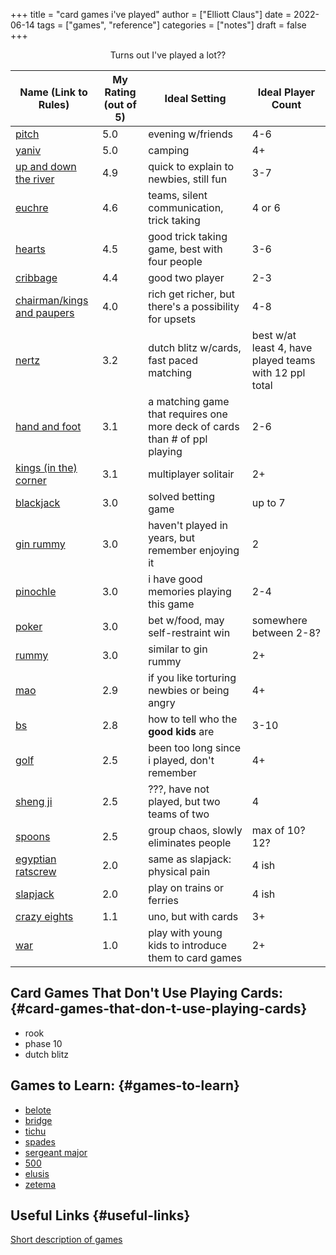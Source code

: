 +++
title = "card games i've played"
author = ["Elliott Claus"]
date = 2022-06-14
tags = ["games", "reference"]
categories = ["notes"]
draft = false
+++

<style>.org-center { margin-left: auto; margin-right: auto; text-align: center; }</style>

<div class="org-center">

Turns out I've played a lot??

</div>

<div class="ox-hugo-table table-responsive bg-light rounded">

| Name (Link to Rules)                                                                | My Rating (out of 5) | Ideal Setting                                                              | Ideal Player Count                                     |
|-------------------------------------------------------------------------------------|----------------------|----------------------------------------------------------------------------|--------------------------------------------------------|
| [pitch](https://en.m.wikipedia.org/wiki/Pitch_(card_game))                          | 5.0                  | evening w/friends                                                          | 4-6                                                    |
| [yaniv](https://en.m.wikipedia.org/wiki/Yaniv_(card_game))                          | 5.0                  | camping                                                                    | 4+                                                     |
| [up and down the river](https://en.m.wikipedia.org/wiki/Oh_Hell)                    | 4.9                  | quick to explain to newbies, still fun                                     | 3-7                                                    |
| [euchre](https://gamerules.com/rules/euchre-card-game/)                             | 4.6                  | teams, silent communication, trick taking                                  | 4 or 6                                                 |
| [hearts](https://gamerules.com/rules/hearts-card-game/)                             | 4.5                  | good trick taking game, best with four people                              | 3-6                                                    |
| [cribbage](https://gamerules.com/rules/cribbage-card-game/)                         | 4.4                  | good two player                                                            | 2-3                                                    |
| [chairman/kings and paupers](https://en.m.wikipedia.org/wiki/President_(card_game)) | 4.0                  | rich get richer, but there's a possibility for upsets                      | 4-8                                                    |
| [nertz](https://gamerules.com/rules/nerts-card-game/)                               | 3.2                  | dutch blitz w/cards, fast paced matching                                   | best w/at least 4, have played teams with 12 ppl total |
| [hand and foot](https://en.m.wikipedia.org/wiki/Canasta)                            | 3.1                  | a matching game that requires one more deck of cards than # of ppl playing | 2-6                                                    |
| [kings (in the) corner](https://gamerules.com/rules/kings-corner-card-game/)        | 3.1                  | multiplayer solitair                                                       | 2+                                                     |
| [blackjack](https://gamerules.com/rules/blackjack-card-game/)                       | 3.0                  | solved betting game                                                        | up to 7                                                |
| [gin rummy](https://gamerules.com/rules/gin-rummy-card-game/)                       | 3.0                  | haven't played in years, but remember enjoying it                          | 2                                                      |
| [pinochle](https://gamerules.com/rules/pinochle-card-game/)                         | 3.0                  | i have good memories playing this game                                     | 2-4                                                    |
| [poker](https://en.m.wikipedia.org/wiki/Poker)                                      | 3.0                  | bet w/food, may self-restraint win                                         | somewhere between 2-8?                                 |
| [rummy](https://gamerules.com/rules/rummy/)                                         | 3.0                  | similar to gin rummy                                                       | 2+                                                     |
| [mao](https://www.pagat.com/eights/mao.html)                                        | 2.9                  | if you like torturing newbies or being angry                               | 4+                                                     |
| [bs](https://gamerules.com/rules/bullshit-card-game/)                               | 2.8                  | how to tell who the **good kids** are                                      | 3-10                                                   |
| [golf](https://gamerules.com/rules/golf-card-game/)                                 | 2.5                  | been too long since i played, don't remember                               | 4+                                                     |
| [sheng ji](https://en.wikipedia.org/wiki/Sheng_ji)                                  | 2.5                  | ???, have not played, but two teams of two                                 | 4                                                      |
| [spoons](https://gamerules.com/rules/spoons-card-game/)                             | 2.5                  | group chaos, slowly eliminates people                                      | max of 10? 12?                                         |
| [egyptian ratscrew](https://en.m.wikipedia.org/wiki/Egyptian_Ratscrew)              | 2.0                  | same as slapjack: physical pain                                            | 4 ish                                                  |
| [slapjack](https://en.m.wikipedia.org/wiki/Slapjack)                                | 2.0                  | play on trains or ferries                                                  | 4 ish                                                  |
| [crazy eights](https://gamerules.com/rules/crazy-eights-card-game/)                 | 1.1                  | uno, but with cards                                                        | 3+                                                     |
| [war](https://en.m.wikipedia.org/wiki/War_(card_game))                              | 1.0                  | play with young kids to introduce them to card games                       | 2+                                                     |

</div>


## Card Games That Don't Use Playing Cards: {#card-games-that-don-t-use-playing-cards}

-   rook
-   phase 10
-   dutch blitz


## Games to Learn: {#games-to-learn}

-   [belote](https://en.m.wikipedia.org/wiki/Belote)
-   [bridge](https://en.m.wikipedia.org/wiki/Contract_bridge)
-   [tichu](https://en.m.wikipedia.org/wiki/Tichu)
-   [spades](https://gamerules.com/rules/spades-card-game/)
-   [sergeant major](https://gamerules.com/rules/sergeant-major/)
-   [500](http://www.pagat.com/euchre/500.html)
-   [elusis](http://www.pagat.com/eights/eleusis.html)
-   [zetema](https://www.pagat.com/invented/zetema.html)


## Useful Links {#useful-links}

[Short description of games](https://playingcarddecks.com/blogs/all-in/40-great-card-games-for-all-occasions)
